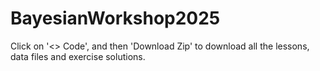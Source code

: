 # BayesianWorkshop2025

Click on '<> Code', and then 'Download Zip' to download all the lessons, data files and exercise solutions.
